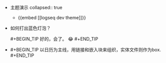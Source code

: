 - 主题演示
  collapsed:: true
	- {{embed [[logseq dev theme]]}}
- 如何打出蓝色灯泡？
  
  #+BEGIN_TIP
  好的，会了。 😂
  #+END_TIP
- #+BEGIN_TIP
  以日历为主线，用链接和嵌入块来组织，实体文件则作为box.
  #+END_TIP